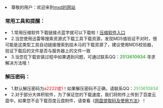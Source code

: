 <li>尊敬的用户：欢迎来到<a href="https://windows-linux-bili.github.io/hello/">mxd的网站</a> <a class="download" href="https://windows-linux-bili.github.io/hello/"></a>
  <h3>常用工具和提醒：</h3>
<li>1.常用压缩软件下载链接点蓝字就可以下载啦！<a href="https://www.anxz.com/down/1.html">压缩软件入口</a>
<li>2.当您使用迅雷等搜索资源式下载工具下载资源，发现MD5值验证不对时，很可能是这类型工具自动链接搜索到挂木马的下载资源了，建议使用MD5校验器，验证下载后的文件是否与服务器上的文件一致
<li>3.当您在下载安装过程中如果遇到问题，可通过联系QQ：<strong><font color="#3eb33e">2513610934</font></strong> 寻求解决方法哦！</li>
<h3>解压密码：</h3>
<li>1.默认解压密码为<font color="#ff000">a2222或1</font>！如果解压密码不正确，请联系QQ：<font color="#3eb33e">2513610934</font></li>
<li>2.对于部分大体积软件，为了保证您的下载速度，我们将附件上传到了百度云盘中，如果您不会下载百度云盘附件，请查看《<a href="https://www.anxz.com/bangzhu.html">网盘提取码及使用方法</a>》！</li>
